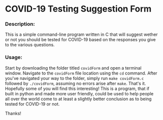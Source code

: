 # COVID-19 Testing Suggestion Form
### Description:
This is a simple command-line program written in C that will suggest wether or not you should be tested for COVID-19 based on the responses you give to the various questions. 

### Usage:
Start by downloading the folder titled `covidForm` and open a terminal window. Navigate to the `covidForm` file location using the `cd` command. After you've navigated your way to the folder, simply run `make covidForm.c` followed by `./covidForm`, assuming no errors arise after `make`. That's it. Hopefully some of you will find this interesting! This is a program, that if built in python and made more user friendly, could be used to help people all over the world come to at least a slightly better conclusion as to being tested for COVID-19 or not.

Thanks!
